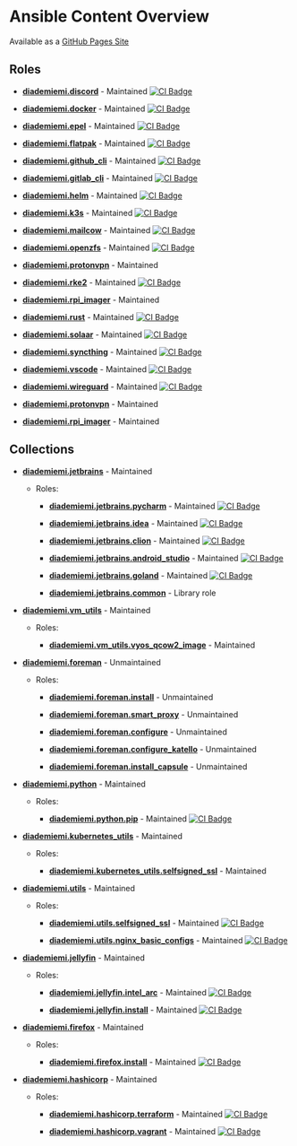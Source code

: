 # Ansible Content Overview

Available as a [GitHub Pages Site](https://diademiemi.github.io/ansible-content/)

## Roles

- [**diademiemi.discord**](https://github.com/diademiemi/ansible_role_discord) - Maintained  [![CI Badge](https://github.com/diademiemi/ansible_role_discord/actions/workflows/molecule.yml/badge.svg)](https://github.com/diademiemi/ansible_role_discord/actions/workflows/molecule.yml)

- [**diademiemi.docker**](https://github.com/diademiemi/ansible_role_docker) - Maintained  [![CI Badge](https://github.com/diademiemi/ansible_role_docker/actions/workflows/molecule.yml/badge.svg)](https://github.com/diademiemi/ansible_role_docker/actions/workflows/molecule.yml)

- [**diademiemi.epel**](https://github.com/diademiemi/ansible_role_epel) - Maintained  [![CI Badge](https://github.com/diademiemi/ansible_role_epel/actions/workflows/molecule.yml/badge.svg)](https://github.com/diademiemi/ansible_role_epel/actions/workflows/molecule.yml)

- [**diademiemi.flatpak**](https://github.com/diademiemi/ansible_role_flatpak) - Maintained  [![CI Badge](https://github.com/diademiemi/ansible_role_flatpak/actions/workflows/molecule.yml/badge.svg)](https://github.com/diademiemi/ansible_role_flatpak/actions/workflows/molecule.yml)

- [**diademiemi.github_cli**](https://github.com/diademiemi/ansible_role_github_cli) - Maintained  [![CI Badge](https://github.com/diademiemi/ansible_role_github_cli/actions/workflows/molecule.yml/badge.svg)](https://github.com/diademiemi/ansible_role_github_cli/actions/workflows/molecule.yml)

- [**diademiemi.gitlab_cli**](https://github.com/diademiemi/ansible_role_gitlab_cli) - Maintained  [![CI Badge](https://github.com/diademiemi/ansible_role_gitlab_cli/actions/workflows/molecule.yml/badge.svg)](https://github.com/diademiemi/ansible_role_gitlab_cli/actions/workflows/molecule.yml)

- [**diademiemi.helm**](https://github.com/diademiemi/ansible_role_helm) - Maintained  [![CI Badge](https://github.com/diademiemi/ansible_role_helm/actions/workflows/molecule.yml/badge.svg)](https://github.com/diademiemi/ansible_role_helm/actions/workflows/molecule.yml)

- [**diademiemi.k3s**](https://github.com/diademiemi/ansible_role_k3s) - Maintained  [![CI Badge](https://github.com/diademiemi/ansible_role_k3s/actions/workflows/molecule.yml/badge.svg)](https://github.com/diademiemi/ansible_role_k3s/actions/workflows/molecule.yml)

- [**diademiemi.mailcow**](https://github.com/diademiemi/ansible_role_mailcow) - Maintained  [![CI Badge](https://github.com/diademiemi/ansible_role_mailcow/actions/workflows/molecule.yml/badge.svg)](https://github.com/diademiemi/ansible_role_mailcow/actions/workflows/molecule.yml)

- [**diademiemi.openzfs**](https://github.com/diademiemi/ansible_role_openzfs) - Maintained  [![CI Badge](https://github.com/diademiemi/ansible_role_openzfs/actions/workflows/molecule.yml/badge.svg)](https://github.com/diademiemi/ansible_role_openzfs/actions/workflows/molecule.yml)

- [**diademiemi.protonvpn**](https://github.com/diademiemi/ansible_role_protonvpn) - Maintained 

- [**diademiemi.rke2**](https://github.com/diademiemi/ansible_role_rke2) - Maintained  [![CI Badge](https://github.com/diademiemi/ansible_role_rke2/actions/workflows/molecule.yml/badge.svg)](https://github.com/diademiemi/ansible_role_rke2/actions/workflows/molecule.yml)

- [**diademiemi.rpi_imager**](https://github.com/diademiemi/ansible_role_rpi_imager) - Maintained 

- [**diademiemi.rust**](https://github.com/diademiemi/ansible_role_rust) - Maintained  [![CI Badge](https://github.com/diademiemi/ansible_role_rust/actions/workflows/molecule.yml/badge.svg)](https://github.com/diademiemi/ansible_role_rust/actions/workflows/molecule.yml)

- [**diademiemi.solaar**](https://github.com/diademiemi/ansible_role_solaar) - Maintained  [![CI Badge](https://github.com/diademiemi/ansible_role_solaar/actions/workflows/molecule.yml/badge.svg)](https://github.com/diademiemi/ansible_role_solaar/actions/workflows/molecule.yml)

- [**diademiemi.syncthing**](https://github.com/diademiemi/ansible_role_syncthing) - Maintained  [![CI Badge](https://github.com/diademiemi/ansible_role_syncthing/actions/workflows/molecule.yml/badge.svg)](https://github.com/diademiemi/ansible_role_syncthing/actions/workflows/molecule.yml)

- [**diademiemi.vscode**](https://github.com/diademiemi/ansible_role_vscode) - Maintained  [![CI Badge](https://github.com/diademiemi/ansible_role_vscode/actions/workflows/molecule.yml/badge.svg)](https://github.com/diademiemi/ansible_role_vscode/actions/workflows/molecule.yml)

- [**diademiemi.wireguard**](https://github.com/diademiemi/ansible_role_wireguard) - Maintained  [![CI Badge](https://github.com/diademiemi/ansible_role_wireguard/actions/workflows/molecule.yml/badge.svg)](https://github.com/diademiemi/ansible_role_wireguard/actions/workflows/molecule.yml)

- [**diademiemi.protonvpn**](https://github.com/diademiemi/ansible_role_protonvpn) - Maintained 

- [**diademiemi.rpi_imager**](https://github.com/diademiemi/ansible_role_rpi_imager) - Maintained 


## Collections

- [**diademiemi.jetbrains**](https://github.com/diademiemi/ansible_collection_diademiemi.jetbrains) - Maintained
  - Roles:
    
    - [**diademiemi.jetbrains.pycharm**](https://github.com/diademiemi/ansible_collection_diademiemi.jetbrains/tree/main/roles/pycharm) - Maintained  [![CI Badge](https://github.com/diademiemi/ansible_collection_diademiemi.jetbrains/actions/workflows/ansible-role-pycharm.yml/badge.svg)](https://github.com/diademiemi/ansible_collection_diademiemi.jetbrains/actions/workflows/ansible-role-pycharm.yml)
    
    - [**diademiemi.jetbrains.idea**](https://github.com/diademiemi/ansible_collection_diademiemi.jetbrains/tree/main/roles/idea) - Maintained  [![CI Badge](https://github.com/diademiemi/ansible_collection_diademiemi.jetbrains/actions/workflows/ansible-role-idea.yml/badge.svg)](https://github.com/diademiemi/ansible_collection_diademiemi.jetbrains/actions/workflows/ansible-role-idea.yml)
    
    - [**diademiemi.jetbrains.clion**](https://github.com/diademiemi/ansible_collection_diademiemi.jetbrains/tree/main/roles/clion) - Maintained  [![CI Badge](https://github.com/diademiemi/ansible_collection_diademiemi.jetbrains/actions/workflows/ansible-role-clion.yml/badge.svg)](https://github.com/diademiemi/ansible_collection_diademiemi.jetbrains/actions/workflows/ansible-role-clion.yml)
    
    - [**diademiemi.jetbrains.android_studio**](https://github.com/diademiemi/ansible_collection_diademiemi.jetbrains/tree/main/roles/android_studio) - Maintained  [![CI Badge](https://github.com/diademiemi/ansible_collection_diademiemi.jetbrains/actions/workflows/ansible-role-android_studio.yml/badge.svg)](https://github.com/diademiemi/ansible_collection_diademiemi.jetbrains/actions/workflows/ansible-role-android_studio.yml)
    
    - [**diademiemi.jetbrains.goland**](https://github.com/diademiemi/ansible_collection_diademiemi.jetbrains/tree/main/roles/goland) - Maintained  [![CI Badge](https://github.com/diademiemi/ansible_collection_diademiemi.jetbrains/actions/workflows/ansible-role-goland.yml/badge.svg)](https://github.com/diademiemi/ansible_collection_diademiemi.jetbrains/actions/workflows/ansible-role-goland.yml)
    
    - [**diademiemi.jetbrains.common**](https://github.com/diademiemi/ansible_collection_diademiemi.jetbrains/tree/main/roles/common) - Library role 
    

- [**diademiemi.vm_utils**](https://github.com/diademiemi/ansible_collection_diademiemi.diademiemi.vm_utils) - Maintained
  - Roles:
    
    - [**diademiemi.vm_utils.vyos_qcow2_image**](https://github.com/diademiemi/ansible_collection_diademiemi.vm_utils/tree/main/roles/vyos_qcow2_image) - Maintained 
    

- [**diademiemi.foreman**](https://github.com/diademiemi/ansible_collection_diademiemi.foreman) - Unmaintained
  - Roles:
    
    - [**diademiemi.foreman.install**](https://github.com/diademiemi/ansible_collection_diademiemi.foreman/tree/main/roles/install) - Unmaintained 
    
    - [**diademiemi.foreman.smart_proxy**](https://github.com/diademiemi/ansible_collection_diademiemi.foreman/tree/main/roles/smart_proxy) - Unmaintained 
    
    - [**diademiemi.foreman.configure**](https://github.com/diademiemi/ansible_collection_diademiemi.foreman/tree/main/roles/configure) - Unmaintained 
    
    - [**diademiemi.foreman.configure_katello**](https://github.com/diademiemi/ansible_collection_diademiemi.foreman/tree/main/roles/configure_katello) - Unmaintained 
    
    - [**diademiemi.foreman.install_capsule**](https://github.com/diademiemi/ansible_collection_diademiemi.foreman/tree/main/roles/install_capsule) - Unmaintained 
    

- [**diademiemi.python**](https://github.com/diademiemi/ansible_collection_diademiemi.python) - Maintained
  - Roles:
    
    - [**diademiemi.python.pip**](https://github.com/diademiemi/ansible_collection_diademiemi.python/tree/main/roles/pip) - Maintained  [![CI Badge](https://github.com/diademiemi/ansible_collection_diademiemi.python/actions/workflows/ansible-role-pip.yml/badge.svg)](https://github.com/diademiemi/ansible_collection_diademiemi.python/actions/workflows/ansible-role-pip.yml)
    

- [**diademiemi.kubernetes_utils**](https://github.com/diademiemi/ansible_collection_diademiemi.kubernetes_utils) - Maintained
  - Roles:
    
    - [**diademiemi.kubernetes_utils.selfsigned_ssl**](https://github.com/diademiemi/ansible_collection_diademiemi.kubernetes_utils/tree/main/roles/selfsigned_ssl) - Maintained 
    

- [**diademiemi.utils**](https://github.com/diademiemi/ansible_collection_diademiemi.utils) - Maintained
  - Roles:
    
    - [**diademiemi.utils.selfsigned_ssl**](https://github.com/diademiemi/ansible_collection_diademiemi.utils/tree/main/roles/selfsigned_ssl) - Maintained  [![CI Badge](https://github.com/diademiemi/ansible_collection_diademiemi.utils/actions/workflows/ansible-role-selfsigned_ssl.yml/badge.svg)](https://github.com/diademiemi/ansible_collection_diademiemi.utils/actions/workflows/ansible-role-selfsigned_ssl.yml)
    
    - [**diademiemi.utils.nginx_basic_configs**](https://github.com/diademiemi/ansible_collection_diademiemi.utils/tree/main/roles/nginx_basic_configs) - Maintained  [![CI Badge](https://github.com/diademiemi/ansible_collection_diademiemi.utils/actions/workflows/ansible-role-nginx_basic_configs.yml/badge.svg)](https://github.com/diademiemi/ansible_collection_diademiemi.utils/actions/workflows/ansible-role-nginx_basic_configs.yml)
    

- [**diademiemi.jellyfin**](https://github.com/diademiemi/ansible_collection_diademiemi.jellyfin) - Maintained
  - Roles:
    
    - [**diademiemi.jellyfin.intel_arc**](https://github.com/diademiemi/ansible_collection_diademiemi.jellyfin/tree/main/roles/intel_arc) - Maintained  [![CI Badge](https://github.com/diademiemi/ansible_collection_diademiemi.jellyfin/actions/workflows/ansible-role-intel_arc.yml/badge.svg)](https://github.com/diademiemi/ansible_collection_diademiemi.jellyfin/actions/workflows/ansible-role-intel_arc.yml)
    
    - [**diademiemi.jellyfin.install**](https://github.com/diademiemi/ansible_collection_diademiemi.jellyfin/tree/main/roles/install) - Maintained  [![CI Badge](https://github.com/diademiemi/ansible_collection_diademiemi.jellyfin/actions/workflows/ansible-role-install.yml/badge.svg)](https://github.com/diademiemi/ansible_collection_diademiemi.jellyfin/actions/workflows/ansible-role-install.yml)
    

- [**diademiemi.firefox**](https://github.com/diademiemi/ansible_collection_diademiemi.firefox) - Maintained
  - Roles:
    
    - [**diademiemi.firefox.install**](https://github.com/diademiemi/ansible_collection_diademiemi.firefox/tree/main/roles/install) - Maintained  [![CI Badge](https://github.com/diademiemi/ansible_collection_diademiemi.firefox/actions/workflows/ansible-role-install.yml/badge.svg)](https://github.com/diademiemi/ansible_collection_diademiemi.firefox/actions/workflows/ansible-role-install.yml)
    

- [**diademiemi.hashicorp**](https://github.com/diademiemi/ansible_collection_diademiemi.hashicorp) - Maintained
  - Roles:
    
    - [**diademiemi.hashicorp.terraform**](https://github.com/diademiemi/ansible_collection_diademiemi.hashicorp/tree/main/roles/terraform) - Maintained  [![CI Badge](https://github.com/diademiemi/ansible_collection_diademiemi.hashicorp/actions/workflows/ansible-role-terraform.yml/badge.svg)](https://github.com/diademiemi/ansible_collection_diademiemi.hashicorp/actions/workflows/ansible-role-terraform.yml)
    
    - [**diademiemi.hashicorp.vagrant**](https://github.com/diademiemi/ansible_collection_diademiemi.hashicorp/tree/main/roles/vagrant) - Maintained  [![CI Badge](https://github.com/diademiemi/ansible_collection_diademiemi.hashicorp/actions/workflows/ansible-role-vagrant.yml/badge.svg)](https://github.com/diademiemi/ansible_collection_diademiemi.hashicorp/actions/workflows/ansible-role-vagrant.yml)
    


